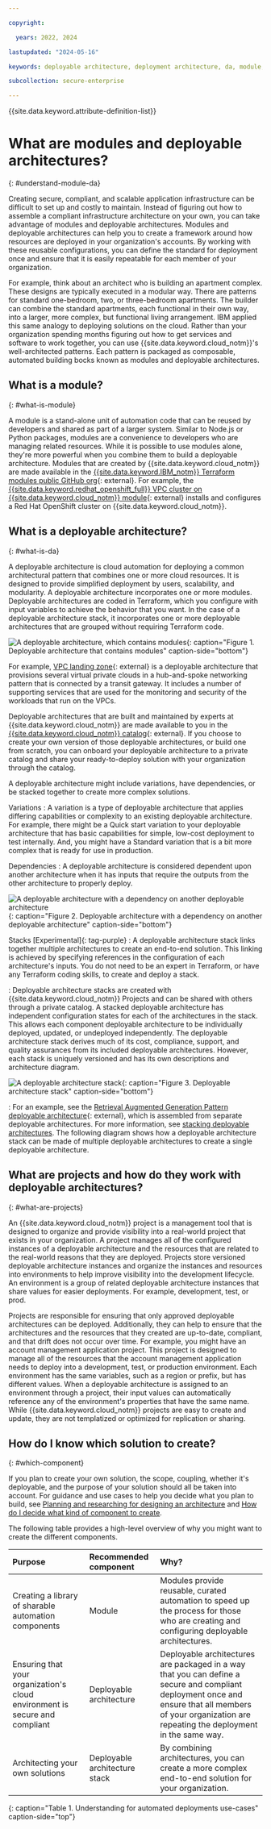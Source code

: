 ```yaml
---

copyright:

  years: 2022, 2024

lastupdated: "2024-05-16"

keywords: deployable architecture, deployment architecture, da, module, infrastructure as code, what is, stack, variation

subcollection: secure-enterprise

---
```


{{site.data.keyword.attribute-definition-list}}

# What are modules and deployable architectures?
{: #understand-module-da}

Creating secure, compliant, and scalable application infrastructure can be difficult to set up and costly to maintain. Instead of figuring out how to assemble a compliant infrastructure architecture on your own, you can take advantage of modules and deployable architectures. Modules and deployable architectures can help you to create a framework around how resources are deployed in your organization's accounts. By working with these reusable configurations, you can define the standard for deployment once and ensure that it is easily repeatable for each member of your organization.

For example, think about an architect who is building an apartment complex. These designs are typically executed in a modular way. There are patterns for standard one-bedroom, two, or three-bedroom apartments. The builder can combine the standard apartments, each functional in their own way, into a larger, more complex, but functional living arrangement. IBM applied this same analogy to deploying solutions on the cloud. Rather than your organization spending months figuring out how to get services and software to work together, you can use {{site.data.keyword.cloud_notm}}'s well-architected patterns. Each pattern is packaged as composable, automated building bocks known as modules and deployable architectures.


## What is a module?
{: #what-is-module}

A module is a stand-alone unit of automation code that can be reused by developers and shared as part of a larger system. Similar to Node.js or Python packages, modules are a convenience to developers who are managing related resources. While it is possible to use modules alone, they're more powerful when you combine them to build a deployable architecture. Modules that are created by {{site.data.keyword.cloud_notm}} are made available in the [{{site.data.keyword.IBM_notm}} Terraform modules public GitHub org](https://github.com/terraform-ibm-modules/){: external}. For example, the [{{site.data.keyword.redhat_openshift_full}} VPC cluster on {{site.data.keyword.cloud_notm}} module](https://github.com/terraform-ibm-modules/terraform-ibm-base-ocp-vpc){: external} installs and configures a Red Hat OpenShift cluster on {{site.data.keyword.cloud_notm}}.


## What is a deployable architecture?
{: #what-is-da}

A deployable architecture is cloud automation for deploying a common architectural pattern that combines one or more cloud resources. It is designed to provide simplified deployment by users, scalability, and modularity. A deployable architecture incorporates one or more modules. Deployable architectures are coded in Terraform, which you configure with input variables to achieve the behavior that you want. In the case of a deployable architecture stack, it incorporates one or more deployable architectures that are grouped without requiring Terraform code.

![A deployable architecture, which contains modules](images/deployable-architecture.png){: caption="Figure 1. Deployable architecture that contains modules" caption-side="bottom"}

For example, [VPC landing zone](https://cloud.ibm.com/catalog/architecture/deploy-arch-ibm-slz-vpc){: external} is a deployable architecture that provisions several virtual private clouds in a hub-and-spoke networking pattern that is connected by a transit gateway. It includes a number of supporting services that are used for the monitoring and security of the workloads that run on the VPCs.

Deployable architectures that are built and maintained by experts at {{site.data.keyword.cloud_notm}} are made available to you in the [{{site.data.keyword.cloud_notm}} catalog](https://cloud.ibm.com/catalog#reference_architecture){: external}. If you choose to create your own version of those deployable architectures, or build one from scratch, you can onboard your deployable architecture to a private catalog and share your ready-to-deploy solution with your organization through the catalog.

A deployable architecture might include variations, have dependencies, or be stacked together to create more complex solutions.

Variations
:  A variation is a type of deployable architecture that applies differing capabilities or complexity to an existing deployable architecture. For example, there might be a Quick start variation to your deployable architecture that has basic capabilities for simple, low-cost deployment to test internally. And, you might have a Standard variation that is a bit more complex that is ready for use in production.

Dependencies
:   A deployable architecture is considered dependent upon another architecture when it has inputs that require the outputs from the other architecture to properly deploy.

   ![A deployable architecture with a dependency on another deployable architecture](images/deployable-architecture-extension.png){: caption="Figure 2. Deployable architecture with a dependency on another deployable architecture" caption-side="bottom"}

Stacks [Experimental]{: tag-purple}
:   A deployable architecture stack links together multiple architectures to create an end-to-end solution. This linking is achieved by specifying references in the configuration of each architecture's inputs. You do not need to be an expert in Terraform, or have any Terraform coding skills, to create and deploy a stack.

:   Deployable architecture stacks are created with {{site.data.keyword.cloud_notm}} Projects and can be shared with others through a private catalog. A stacked deployable architecture has independent configuration states for each of the architectures in the stack. This allows each component deployable architecture to be individually deployed, updated, or undeployed independently. The deployable architecture stack derives much of its cost, compliance, support, and quality assurances from its included deployable architectures. However, each stack is uniquely versioned and has its own descriptions and architecture diagram.

   ![A deployable architecture stack](images/deployable-architecture-stack.png){: caption="Figure 3. Deployable architecture stack" caption-side="bottom"}

:   For an example, see the [Retrieval Augmented Generation Pattern deployable architecture](https://cloud.ibm.com/catalog/7a4d68b4-cf8b-40cd-a3d1-f49aff526eb3/architecture/Retrieval_Augmented_Generation_Pattern-5fdd0045-30fc-4013-a8bc-6db9d5447a52-global){: external}, which is assembled from separate deployable architectures. For more information, see [stacking deployable architectures](/docs/secure-enterprise?topic=secure-enterprise-config-stack). The following diagram shows how a deployable architecture stack can be made of multiple deployable architectures to create a single deployable architecture.

## What are projects and how do they work with deployable architectures?
{: #what-are-projects}

An {{site.data.keyword.cloud_notm}} project is a management tool that is designed to organize and provide visibility into a real-world project that exists in your organization. A project manages all of the configured instances of a deployable architecture and the resources that are related to the real-world reasons that they are deployed. Projects store versioned deployable architecture instances and organize the instances and resources into environments to help improve visibility into the development lifecycle. An environment is a group of related deployable architecture instances that share values for easier deployments. For example, development, test, or prod.

Projects are responsible for ensuring that only approved deployable architectures can be deployed. Additionally, they can help to ensure that the architectures and the resources that they created are up-to-date, compliant, and that drift does not occur over time. For example, you might have an account management application project. This project is designed to manage all of the resources that the account management application needs to deploy into a development, test, or production environment. Each environment has the same variables, such as a region or prefix, but has different values. When a deployable architecture is assigned to an environment through a project, their input values can automatically reference any of the environment's properties that have the same name. While {{site.data.keyword.cloud_notm}} projects are easy to create and update, they are not templatized or optimized for replication or sharing.

## How do I know which solution to create?
{: #which-component}

If you plan to create your own solution, the scope, coupling, whether it's deployable, and the purpose of your solution should all be taken into account. For guidance and use cases to help you decide what you plan to build, see [Planning and researching for designing an architecture](/docs/secure-enterprise?topic=secure-enterprise-starting-da-process) and [How do I decide what kind of component to create](/docs/secure-enterprise?topic=secure-enterprise-choose-plan-process).

The following table provides a high-level overview of why you might want to create the different components.

| Purpose | Recommended component | Why? |
|:--------|:----------------------|:-----|
| Creating a library of sharable automation components | Module | Modules provide reusable, curated automation to speed up the process for those who are creating and configuring deployable architectures. |
| Ensuring that your organization's cloud environment is secure and compliant | Deployable architecture | Deployable architectures are packaged in a way that you can define a secure and compliant deployment once and ensure that all members of your organization are repeating the deployment in the same way. |
| Architecting your own solutions | Deployable architecture stack | By combining architectures, you can create a more complex end-to-end solution for your organization. |
{: caption="Table 1. Understanding for automated deployments use-cases" caption-side="top"}
